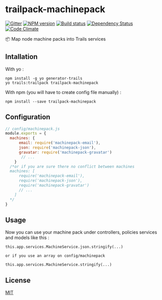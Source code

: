 # trailpack-machinepack

[![Gitter][gitter-image]][gitter-url]
[![NPM version][npm-image]][npm-url]
[![Build status][ci-image]][ci-url]
[![Dependency Status][daviddm-image]][daviddm-url]
[![Code Climate][codeclimate-image]][codeclimate-url]

:package: Map node machine packs into Trails services

## Intallation
With yo : 

```
npm install -g yo generator-trails
yo trails:trailpack trailpack-machinepack
```

With npm (you will have to create config file manually) :
 
`npm install --save trailpack-machinepack`

## Configuration
```js
// config/machinepack.js
module.exports = {
  machines: {
      email: require('machinepack-email'),
      json: require('machinepack-json'),
      gravatar: require('machinepack-gravatar')
       // ...
    }
  /*or if you are sure there no conflict between machines
  machines: [
      require('machinepack-email'),
      require('machinepack-json'),
      require('machinepack-gravatar')
      // ...
    ]
  */
}
```

## Usage
Now you can use your machine pack under controllers, policies services and models like this : 

```
this.app.services.MachineService.json.stringify(...)

or if you use an array on config/machinepack
 
this.app.services.MachineService.stringify(...)
```

## License
[MIT](https://github.com/jaumard/trailpack-machinepack/blob/master/LICENSE)

[npm-image]: https://img.shields.io/npm/v/trailpack-machinepack.svg?style=flat-square
[npm-url]: https://npmjs.org/package/trailpack-machinepack
[ci-image]: https://img.shields.io/jaumard/trailpack-machinepack/master.svg?style=flat-square
[ci-url]: https://travis-ci.org/jaumard/trailpack-machinepack
[daviddm-image]: http://img.shields.io/david/jaumard/trailpack-machinepack.svg?style=flat-square
[daviddm-url]: https://david-dm.org/jaumard/trailpack-machinepack
[codeclimate-image]: https://img.shields.io/codeclimate/github/jaumard/trailpack-machinepack.svg?style=flat-square
[codeclimate-url]: https://codeclimate.com/github/jaumard/trailpack-machinepack
[gitter-image]: http://img.shields.io/badge/+%20GITTER-JOIN%20CHAT%20%E2%86%92-1DCE73.svg?style=flat-square
[gitter-url]: https://gitter.im/jaumard/trailpack-machinepack
